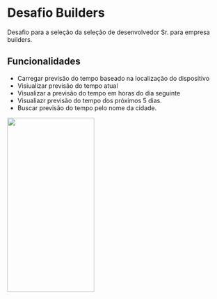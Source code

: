 
# Desafio Builders

Desafio para a seleção da seleção de desenvolvedor Sr. para empresa builders.


## Funcionalidades

- Carregar previsão do tempo baseado na localização do dispositivo
- Visiualizar previsão do tempo atual
- Visualizar a previsão do tempo em horas do dia seguinte
- Visualiazr previsão do tempo dos próximos 5 dias.
- Buscar previsão do tempo pelo nome da cidade.


<img src="https://camo.githubusercontent.com/..." data-canonical-src="https://gyazo.com/eb5c5741b6a9a16c692170a41a49c858.png" width="200" height="400" />

